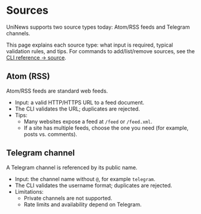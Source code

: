 # Sources

UniNews supports two source types today: Atom/RSS feeds and Telegram channels.

This page explains each source type: what input is required, typical validation rules, and tips. For commands to add/list/remove sources, see the [CLI reference → source](./cli.md#source).

## Atom (RSS)

Atom/RSS feeds are standard web feeds.

- Input: a valid HTTP/HTTPS URL to a feed document.
- The CLI validates the URL; duplicates are rejected.
- Tips:
  - Many websites expose a feed at `/feed` or `/feed.xml`.
  - If a site has multiple feeds, choose the one you need (for example, posts vs. comments).

## Telegram channel

A Telegram channel is referenced by its public name.

- Input: the channel name without `@`, for example `telegram`.
- The CLI validates the username format; duplicates are rejected.
- Limitations:
  - Private channels are not supported.
  - Rate limits and availability depend on Telegram.
